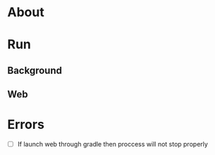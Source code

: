 # About  
# Run  
## Background
## Web

# Errors
-[ ]  If launch web through gradle then proccess will not stop properly
